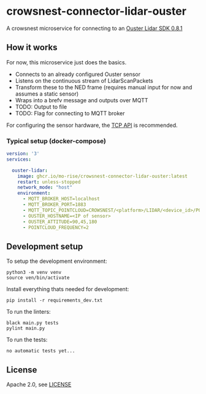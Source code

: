 # crowsnest-connector-lidar-ouster

A crowsnest microservice for connecting to an [Ouster Lidar SDK 0.8.1](https://static.ouster.dev/sdk-docs/index.html) 

## How it works

For now, this microservice just does the basics.

* Connects to an already configured Ouster sensor
* Listens on the continuous stream of LidarScanPackets
* Transform these to the NED frame (requires manual input for now and assumes a static sensor)
* Wraps into a brefv message and outputs over MQTT
* TODO: Output to file
* TODO: Flag for connecting to MQTT broker

For configuring the sensor hardware, the [TCP API](https://static.ouster.dev/sensor-docs/image_route1/image_route2/common_sections/API/tcp-api.html) is recommended.

### Typical setup (docker-compose)

```yaml
version: '3'
services:

  ouster-lidar:
    image: ghcr.io/mo-rise/crowsnest-connector-lidar-ouster:latest
    restart: unless-stopped
    network_mode: "host"
    environment:
      - MQTT_BROKER_HOST=localhost
      - MQTT_BROKER_PORT=1883
      - MQTT_TOPIC_POINTCLOUD=CROWSNEST/<platform>/LIDAR/<device_id>/POINTCLOUD
      - OUSTER_HOSTNAME=<IP of sensor>
      - OUSTER_ATTITUDE=90,45,180
      - POINTCLOUD_FREQUENCY=2
```

## Development setup

To setup the development environment:

    python3 -m venv venv
    source ven/bin/activate

Install everything thats needed for development:

    pip install -r requirements_dev.txt

To run the linters:

    black main.py tests
    pylint main.py

To run the tests:

    no automatic tests yet...


## License
Apache 2.0, see [LICENSE](./LICENSE)